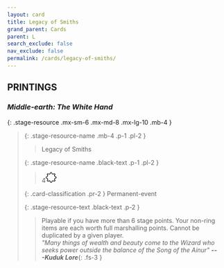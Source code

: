 ```yaml
---
layout: card
title: Legacy of Smiths
grand_parent: Cards
parent: L
search_exclude: false
nav_exclude: false
permalink: /cards/legacy-of-smiths/
---
```


## PRINTINGS


### _Middle-earth: The White Hand_

{: .stage-resource .mx-sm-6 .mx-md-8 .mx-lg-10 .mb-4 }
> {: .stage-resource-name .mb-4 .p-1 .pl-2 }
> > <div class="card-mp"></div>
> > <div class="card-name">Legacy of Smiths</div>
>
> {: .stage-resource-name .black-text .p-1 .pl-2 }
> > 4![](/assets/images/stage-point.svg)
>
> {: .card-classification .pr-2 }
> Permanent-event
>
> {: .stage-resource-text .black-text .p-2 }
> > Playable if you have more than 6 stage points. Your non-ring items are each worth full marshalling points. Cannot be duplicated by a given player. <br>_"Many things of wealth and beauty come to the Wizard who seeks power outside the balance of the Song of the Ainur"_ ***---&#65279;Kuduk Lore***{: .fs-3 } 
> 
